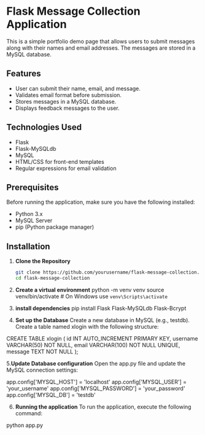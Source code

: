 # Flask Message Collection Application

This is a simple portfolio demo page that allows users to submit messages along with their names and email addresses. The messages are stored in a MySQL database.

## Features

- User can submit their name, email, and message.
- Validates email format before submission.
- Stores messages in a MySQL database.
- Displays feedback messages to the user.

## Technologies Used

- Flask
- Flask-MySQLdb
- MySQL
- HTML/CSS for front-end templates
- Regular expressions for email validation

## Prerequisites

Before running the application, make sure you have the following installed:

- Python 3.x
- MySQL Server
- pip (Python package manager)

## Installation

1. **Clone the Repository**

   ```bash
   git clone https://github.com/yourusername/flask-message-collection.git
   cd flask-message-collection
2. **Create a virtual environment**
python -m venv venv
source venv/bin/activate  # On Windows use `venv\Scripts\activate`

3.  **install dependencies**
   pip install Flask Flask-MySQLdb Flask-Bcrypt

4. **Set up the Database**
    Create a new database in MySQL (e.g., testdb).
    Create a table named xlogin with the following structure:

CREATE TABLE xlogin (
    id INT AUTO_INCREMENT PRIMARY KEY,
    username VARCHAR(50) NOT NULL,
    email VARCHAR(100) NOT NULL UNIQUE,
    message TEXT NOT NULL
); 

5.**Update Database configuration**
Open the app.py file and update the MySQL connection settings:

app.config['MYSQL_HOST'] = 'localhost'
app.config['MYSQL_USER'] = 'your_username'
app.config['MYSQL_PASSWORD'] = 'your_password'
app.config['MYSQL_DB'] = 'testdb'

6. **Running the application**
To run the application, execute the following command:

python app.py

